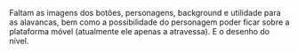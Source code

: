 Faltam as imagens dos botões, personagens, background e utilidade para as alavancas, bem como a possibilidade do personagem poder ficar sobre a plataforma móvel (atualmente ele apenas a atravessa). E o desenho do nível.